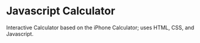 # Javascript Calculator

Interactive Calculator based on the iPhone Calculator; uses HTML, CSS, and Javascript.
